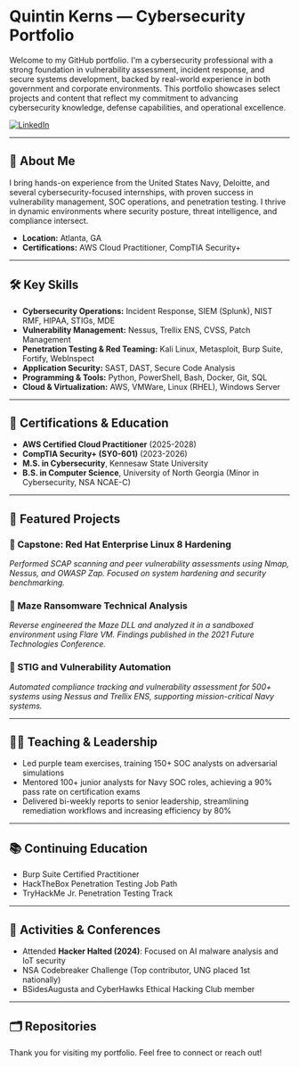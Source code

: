 # Quintin Kerns — Cybersecurity Portfolio

Welcome to my GitHub portfolio. I'm a cybersecurity professional with a strong foundation in vulnerability assessment, incident response, and secure systems development, backed by real-world experience in both government and corporate environments. This portfolio showcases select projects and content that reflect my commitment to advancing cybersecurity knowledge, defense capabilities, and operational excellence.

[![LinkedIn](https://img.shields.io/badge/LinkedIn-QuintinKerns-blue)](https://linkedin.com/in/quintinkerns)

---

## 🔐 About Me

I bring hands-on experience from the United States Navy, Deloitte, and several cybersecurity-focused internships, with proven success in vulnerability management, SOC operations, and penetration testing. I thrive in dynamic environments where security posture, threat intelligence, and compliance intersect.

- **Location:** Atlanta, GA
- **Certifications:** AWS Cloud Practitioner, CompTIA Security+

---

## 🛠️ Key Skills

- **Cybersecurity Operations:** Incident Response, SIEM (Splunk), NIST RMF, HIPAA, STIGs, MDE
- **Vulnerability Management:** Nessus, Trellix ENS, CVSS, Patch Management
- **Penetration Testing & Red Teaming:** Kali Linux, Metasploit, Burp Suite, Fortify, WebInspect
- **Application Security:** SAST, DAST, Secure Code Analysis
- **Programming & Tools:** Python, PowerShell, Bash, Docker, Git, SQL
- **Cloud & Virtualization:** AWS, VMWare, Linux (RHEL), Windows Server

---

## 🧠 Certifications & Education

- **AWS Certified Cloud Practitioner** (2025-2028)
- **CompTIA Security+ (SY0-601)** (2023-2026)
- **M.S. in Cybersecurity**, Kennesaw State University
- **B.S. in Computer Science**, University of North Georgia (Minor in Cybersecurity, NSA NCAE-C)

---

## 🧪 Featured Projects

### 🔸 Capstone: Red Hat Enterprise Linux 8 Hardening
*Performed SCAP scanning and peer vulnerability assessments using Nmap, Nessus, and OWASP Zap. Focused on system hardening and security benchmarking.*

### 🔸 Maze Ransomware Technical Analysis
*Reverse engineered the Maze DLL and analyzed it in a sandboxed environment using Flare VM. Findings published in the 2021 Future Technologies Conference.*

### 🔸 STIG and Vulnerability Automation
*Automated compliance tracking and vulnerability assessment for 500+ systems using Nessus and Trellix ENS, supporting mission-critical Navy systems.*

---

## 🧑‍🏫 Teaching & Leadership

- Led purple team exercises, training 150+ SOC analysts on adversarial simulations
- Mentored 100+ junior analysts for Navy SOC roles, achieving a 90% pass rate on certification exams
- Delivered bi-weekly reports to senior leadership, streamlining remediation workflows and increasing efficiency by 80%

---

## 📚 Continuing Education

- Burp Suite Certified Practitioner
- HackTheBox Penetration Testing Job Path
- TryHackMe Jr. Penetration Testing Track

---

## 📌 Activities & Conferences

- Attended **Hacker Halted (2024)**: Focused on AI malware analysis and IoT security
- NSA Codebreaker Challenge (Top contributor, UNG placed 1st nationally)
- BSidesAugusta and CyberHawks Ethical Hacking Club member

---

## 🗂️ Repositories

Thank you for visiting my portfolio. Feel free to connect or reach out!

